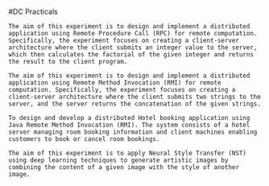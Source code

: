 #DC Practicals

    The aim of this experiment is to design and implement a distributed application using Remote Procedure Call (RPC) for remote computation. Specifically, the experiment focuses on creating a client-server architecture where the client submits an integer value to the server, which then calculates the factorial of the given integer and returns the result to the client program.

    The aim of this experiment is to design and implement a distributed application using Remote Method Invocation (RMI) for remote computation. Specifically, the experiment focuses on creating a client-server architecture where the client submits two strings to the server, and the server returns the concatenation of the given strings.

    To design and develop a distributed Hotel booking application using Java Remote Method Invocation (RMI). The system consists of a hotel server managing room booking information and client machines enabling customers to book or cancel room bookings.

    The aim of this experiment is to apply Neural Style Transfer (NST) using deep learning techniques to generate artistic images by combining the content of a given image with the style of another image.
